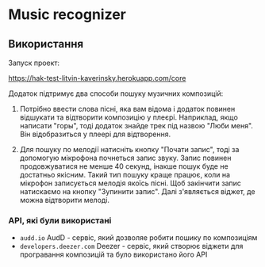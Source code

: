 # Music recognizer

## Використання


Запуск проект:

https://hak-test-litvin-kaverinsky.herokuapp.com/core

Додаток підтримує два способи пошуку музичних композицій:

 1. Потрібно ввести слова пісні, яка вам відома і додаток повинен відшукати та відтворити композицію у плеєрі.
    Наприклад, якщо написати "горы", тоді додаток знайде трек під назвою "Люби меня". Він відобразиться у плеері для відтворення. 

 2. Для пошуку по мелодії натисніть кнопку "Почати запис", тоді за допомогую мікрофона почнеться запис звуку. Запис     повинен продовжуватися не менше 40 секунд, інакше пошук буде не достатньо якісним. Такий тип пошуку краще працює, коли
 на мікрофон записується мелодія якоїсь пісні.
    Щоб закінчити запис натискаємо на кнопку "Зупинити запис". Далі з'являється віджет, де можна відтворити мелоді.

### АPI, які були використані

 - `audd.io` AudD - сервіс, який дозволяе робити пошику по композиціям
 - `developers.deezer.com` Deezer - сервіс, який створює віджети для програвання композицій та було використано його API
